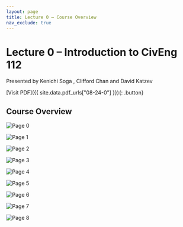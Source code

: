```yaml
---
layout: page
title: Lecture 0 – Course Overview
nav_exclude: true
---
```


# Lecture 0 – Introduction to CivEng 112

Presented by Kenichi Soga , Clifford Chan and David Katzev

[Visit PDF]({{ site.data.pdf_urls["08-24-0"] }}){: .button}


## Course Overview
![Page 0]( /CivEng112/assets/slides/08-24-0/08-24_Lecture_1.pdf-page0.png)

![Page 1]( /CivEng112/assets/slides/08-24-0/08-24_Lecture_1.pdf-page1.png )

![Page 2]( /CivEng112/assets/slides/08-24-0/08-24_Lecture_1.pdf-page2.png )

![Page 3]( /CivEng112/assets/slides/08-24-0/08-24_Lecture_1.pdf-page3.png )

![Page 4]( /CivEng112/assets/slides/08-24-0/08-24_Lecture_1.pdf-page4.png )

![Page 5]( /CivEng112/assets/slides/08-24-0/08-24_Lecture_1.pdf-page5.png )

![Page 6]( /CivEng112/assets/slides/08-24-0/08-24_Lecture_1.pdf-page6.png )

![Page 7]( /CivEng112/assets/slides/08-24-0/08-24_Lecture_1.pdf-page7.png )

![Page 8]( /CivEng112/assets/slides/08-24-0/08-24_Lecture_1.pdf-page8.png )